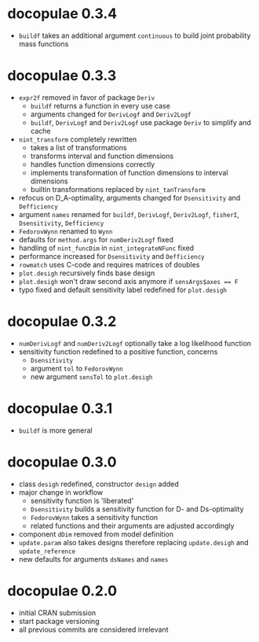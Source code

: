 # docopulae 0.3.4

* `buildf` takes an additional argument `continuous` to build joint probability mass functions

# docopulae 0.3.3

* `expr2f` removed in favor of package `Deriv`
  * `buildf` returns a function in every use case
  * arguments changed for `DerivLogf` and `Deriv2Logf`
  * `buildf`, `DerivLogf` and `Deriv2Logf` use package `Deriv` to simplify and cache
* `nint_transform` completely rewritten
  * takes a list of transformations
  * transforms interval and function dimensions
  * handles function dimensions correctly
  * implements transformation of function dimensions to interval dimensions
  * builtin transformations replaced by `nint_tanTransform`
* refocus on D_A-optimality, arguments changed for `Dsensitivity` and `Defficiency`
* argument `names` renamed for `buildf`, `DerivLogf`, `Deriv2Logf`, `fisherI`, `Dsensitivity`, `Defficiency`
* `FedorovWynn` renamed to `Wynn`
* defaults for `method.args` for `numDeriv2Logf` fixed
* handling of `nint_funcDim` in `nint_integrateNFunc` fixed
* performance increased for `Dsensitivity` and `Defficiency`
* `rowmatch` uses C-code and requires matrices of doubles
* `plot.desigh` recursively finds base design
* `plot.desigh` won't draw second axis anymore if `sensArgs$axes == F`
* typo fixed and default sensitivity label redefined for `plot.desigh`

# docopulae 0.3.2

* `numDerivLogf` and `numDeriv2Logf` optionally take a log likelihood function
* sensitivity function redefined to a positive function, concerns
  * `Dsensitivity`
  * argument `tol` to `FedorovWynn`
  * new argument `sensTol` to `plot.desigh`

# docopulae 0.3.1

* `buildf` is more general

# docopulae 0.3.0

* class `desigh` redefined, constructor `design` added
* major change in workflow
  * sensitivity function is 'liberated'
  * `Dsensitivity` builds a sensitivity function for D- and Ds-optimality
  * `FedorovWynn` takes a sensitivity function
  * related functions and their arguments are adjusted accordingly
* component `dDim` removed from model definition
* `update.param` also takes designs therefore replacing `update.desigh` and `update_reference`
* new defaults for arguments `dsNames` and `names`

# docopulae 0.2.0

* initial CRAN submission
* start package versioning
* all previous commits are considered irrelevant
